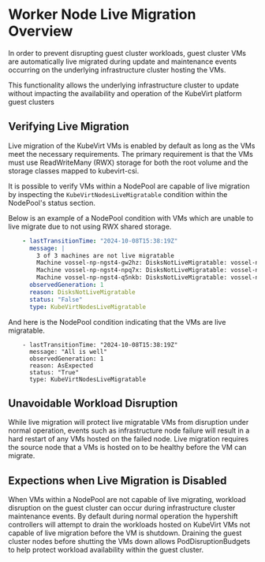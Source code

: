# Worker Node Live Migration Overview

In order to prevent disrupting guest cluster workloads, guest cluster VMs are
automatically live migrated during update and maintenance events occurring on
the underlying infrastructure cluster hosting the VMs.

This functionality allows the underlying infrastructure cluster to update
without impacting the availability and operation of the KubeVirt platform guest
clusters

## Verifying Live Migration

Live migration of the KubeVirt VMs is enabled by default as long as the VMs
meet the necessary requirements. The primary requirement is that the VMs must
use ReadWriteMany (RWX) storage for both the root volume and the storage classes
mapped to kubevirt-csi.

It is possible to verify VMs within a NodePool are capable of live migration by
inspecting the `KubeVirtNodesLiveMigratable` condition within the NodePool's
status section.

Below is an example of a NodePool condition with VMs which are unable to live
migrate due to not using RWX shared storage.

```yaml
    - lastTransitionTime: "2024-10-08T15:38:19Z"
      message: |
        3 of 3 machines are not live migratable
        Machine vossel-np-ngst4-gw2hz: DisksNotLiveMigratable: vossel-np-ngst4-gw2hz is not a live migratable machine: cannot migrate VMI: PVC vossel-np-ngst4-gw2hz-rhcos is not shared, live migration requires that all PVCs must be shared (using ReadWriteMany access mode)
        Machine vossel-np-ngst4-npq7x: DisksNotLiveMigratable: vossel-np-ngst4-npq7x is not a live migratable machine: cannot migrate VMI: PVC vossel-np-ngst4-npq7x-rhcos is not shared, live migration requires that all PVCs must be shared (using ReadWriteMany access mode)
        Machine vossel-np-ngst4-q5nkb: DisksNotLiveMigratable: vossel-np-ngst4-q5nkb is not a live migratable machine: cannot migrate VMI: PVC vossel-np-ngst4-q5nkb-rhcos is not shared, live migration requires that all PVCs must be shared (using ReadWriteMany access mode)
      observedGeneration: 1
      reason: DisksNotLiveMigratable
      status: "False"
      type: KubeVirtNodesLiveMigratable
```

And here is the NodePool condition indicating that the VMs are live migratable.

```
    - lastTransitionTime: "2024-10-08T15:38:19Z"
      message: "All is well"
      observedGeneration: 1
      reason: AsExpected
      status: "True"
      type: KubeVirtNodesLiveMigratable
```

## Unavoidable Workload Disruption

While live migration will protect live migratable VMs from disruption under
normal operation, events such as infrastructure node failure will result in
a hard restart of any VMs hosted on the failed node. Live migration requires
the source node that a VMs is hosted on to be healthy before the VM can migrate.

## Expections when Live Migration is Disabled

When VMs within a NodePool are not capable of live migrating, workload
disruption on the guest cluster can occur during infrastructure cluster
maintenance events. By default during normal operation the hypershift
controllers will attempt to drain the workloads hosted on KubeVirt VMs not
capable of live migration before the VM is shutdown. Draining the guest cluster
nodes before shutting the VMs down allows PodDisruptionBudgets to help protect
workload availability within the guest cluster.

